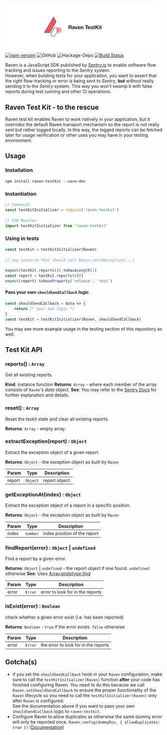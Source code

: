<p align="center">
    <img src="logo/Raven_github.svg">
</p>


[![npm version](https://badge.fury.io/js/raven-testkit.svg)](https://badge.fury.io/js/raven-testkit)
![GitHub](https://img.shields.io/github/license/mashape/apistatus.svg?style=popout)
![Hackage-Deps](https://img.shields.io/hackage-deps/v/lens.svg)
[![Build Status](https://travis-ci.org/wix/sentry-testkit.svg?branch=master)](https://travis-ci.org/wix/sentry-testkit)

Raven is a JavaScript SDK published by [Sentry.io](https://docs.sentry.io/clients/) to enable software flow tracking and issues reporting to the *Sentry* system.<br>
However, when building tests for your application, you want to assert that the right flow-tracking or error is being sent to *Sentry*, **but** without really sending it to the *Sentry* system. This way you won't swamp it with false reports during test running and other CI operations.

## Raven Test Kit - to the rescue
Raven test kit enables Raven to work natively in your application, but it overrides the default Raven transport mechanism so the report is not really sent but rather logged locally. In this way, the logged reports can be fetched later for usage verification or other uses you may have in your testing environment.

## Usage
### Installation
```
npm install raven-testkit --save-dev
```
### Instantiation
```javascript
// CommonJS
const testKitInitializer = require('raven-testkit')

// ES6 Modules
import testKitInitializer from 'raven-testkit'
```
### Using in tests
```javascript
const testKit = testKitInitializer(Raven)

// any scenario that should call Raven.catchException(...)

expect(testKit.reports()).toHaveLength(1)
const report = testKit.reports()[0]
expect(report).toHaveProperty('release', 'test')
```
#### Pass your own `shouldSendCallback` logic
```javascript
const shouldSendCallback = data => {
    return /* your own logic */
}
const testKit = testKitInitializer(Raven, shouldSendCallback)
```

You may see more example usage in the testing section of this repository as well.

## Test Kit API
<a name="reports"></a>

### reports() : <code>Array</code>
Get all existing reports.

**Kind**: instance function
**Returns**: <code>Array</code> - where each member of the array consists of `Raven`'s *data* object.
**See**: You may refer to the [Sentry Docs](https://docs.sentry.io/clients/) for further explanation and details.
<a name="reset"></a>

### reset() : <code>Array</code>
Reset the teskit state and clear all existing reports.

**Returns**: <code>Array</code> - empty array.
<a name="extractException"></a>

### extractException(report) : <code>Object</code>
Extract the exception object of a given report.

**Returns**: <code>Object</code> - the exception object as built by `Raven`

| Param | Type | Description |
| --- | --- | --- |
| report | <code>Object</code> | report object. |

<a name="getExceptionAt"></a>

### getExceptionAt(index) : <code>Object</code>
Extract the exception object of a report in a specific position.

**Returns**: <code>Object</code> - the exception object as built by `Raven`

| Param | Type | Description |
| --- | --- | --- |
| index | <code>number</code> | index position of the report |

<a name="findReport"></a>

### findReport(error) : <code>Object</code> \| <code>undefined</code>
Find a report by a given error.

**Returns**: <code>Object</code> \| <code>undefined</code> - the report object if one found. `undefined` otherwise
**See**: Uses [Array.prototype.find](https://developer.mozilla.org/en-US/docs/Web/JavaScript/Reference/Global_Objects/Array/find)

| Param | Type | Description |
| --- | --- | --- |
| error | <code>Error</code> | error to look for in the reports |

<a name="isExist"></a>

### isExist(error) : <code>Boolean</code>
check whether a given error exist (i.e. has been reported)

**Returns**: <code>Boolean</code> - `true` if the error exists. `false` otherwise

| Param | Type | Description |
| --- | --- | --- |
| error | <code>Error</code> | the error to look for in the reports |

## Gotcha(s)
* if you set the `shouldSendCallback` hook in your `Raven` configuration, make sure to call the `testKitInitializer(Raven)` function **after** your code has finished configuring Raven. You need to do this because we call `Raven.setShouldSendCallback` to ensure the proper functionality of the `Raven` lifecycle so you need to call the `testKitInitializer(Raven)` only after `Raven` is configured.<br>
See the documentation above if you want to pass your own `shouldSendCallback` logic to `raven-testkit`.
* Configure Raven to allow duplicates as otherwise the same dummy error will only be reported once. `Raven.config(dummyDsn, { allowDuplicates: true })` ([Documentation](https://docs.sentry.io/clients/javascript/config/?platform=javascript))
